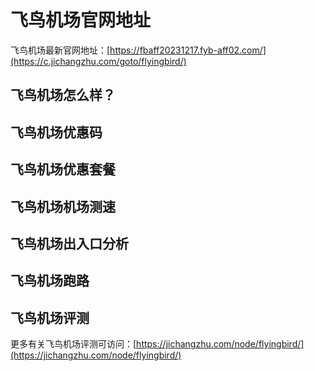 # 飞鸟机场官网地址
飞鸟机场最新官网地址：[https://fbaff20231217.fyb-aff02.com/](https://c.jichangzhu.com/goto/flyingbird/)

## 飞鸟机场怎么样？


## 飞鸟机场优惠码


## 飞鸟机场优惠套餐


## 飞鸟机场机场测速


## 飞鸟机场出入口分析


## 飞鸟机场跑路

## 飞鸟机场评测
更多有关飞鸟机场评测可访问：[https://jichangzhu.com/node/flyingbird/](https://jichangzhu.com/node/flyingbird/)
